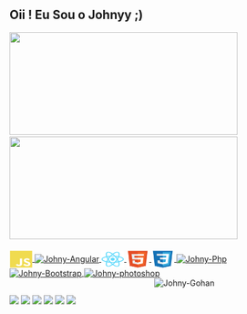 ## Oii ! Eu Sou o Johnyy ;)
<div>
  <a href="https://github.com/johnywkr">
  <img width ="400px" height = "180em" src="https://github-readme-stats.vercel.app/api?username=johnywkr&show_icons=true&theme=highcontrast&include_all_commits=true&count_private=true"/>
  <img width ="400px" height = "180em" src="https://github-readme-stats.vercel.app/api/top-langs/?username=johnywkr&layout=compact&langs_count=7&theme=highcontrast"/>
</div>
<div style="display: inline_block"><br>
  <img align="center" alt="Johny-Js" height="30" width="40" src="https://raw.githubusercontent.com/devicons/devicon/master/icons/javascript/javascript-plain.svg">
  <img align="center" alt="Johny-Angular" height="30" width="40" src="https://cdn.jsdelivr.net/gh/devicons/devicon/icons/angularjs/angularjs-original.svg">
  <img align="center" alt="Johny-React" height="30" width="40" src="https://raw.githubusercontent.com/devicons/devicon/master/icons/react/react-original.svg">
  <img align="center" alt="Johny-HTML" height="30" width="40" src="https://raw.githubusercontent.com/devicons/devicon/master/icons/html5/html5-original.svg">
  <img align="center" alt="Johny-CSS" height="30" width="40" src="https://raw.githubusercontent.com/devicons/devicon/master/icons/css3/css3-original.svg">
  <img align="center" alt="Johny-Php" height="30" width="40" src="https://cdn.jsdelivr.net/gh/devicons/devicon/icons/php/php-original.svg">
  <img align="center" alt="Johny-Bootstrap" height="30" width="40" src="https://cdn.jsdelivr.net/gh/devicons/devicon/icons/bootstrap/bootstrap-original.svg">
  <img align="center" alt="Johny-photoshop" height="30" width="40" src="https://cdn.jsdelivr.net/gh/devicons/devicon/icons/photoshop/photoshop-line.svg">
  <img  align="right" alt="Johny-Gohan" width="250em" src="http://images6.fanpop.com/image/photos/34500000/SSJ2-Gohan-Gif-rileyferguson-34521952-853-480.gif">
</div>
  
  ##
 
<div> 
  <a href="#" target="_blank"><img src="https://img.shields.io/badge/YouTube-FF0000?style=for-the-badge&logo=youtube&logoColor=white" target="_blank"></a>
  <a href="https://www.instagram.com/johnywkr/?hl=pt-br" target="_blank"><img src="https://img.shields.io/badge/-Instagram-%23E4405F?style=for-the-badge&logo=instagram&logoColor=white" target="_blank"></a>
 <a href="#" target="_blank"><img src="https://img.shields.io/badge/WhatsApp-25D366?style=for-the-badge&logo=whatsapp&logoColor=white"></a>
 <a href="#" target="_blank"><img src="https://img.shields.io/badge/Telegram-2CA5E0?style=for-the-badge&logo=telegram&logoColor=white"_blank"></a> 
  <a href = "#"><img src="https://img.shields.io/badge/-Gmail-%23333?style=for-the-badge&logo=gmail&logoColor=white" target="_blank"></a>
  <a href="https://www.linkedin.com/in/johne-ara%C3%BAjo-a04593120/" target="_blank"><img src="https://img.shields.io/badge/-LinkedIn-%230077B5?style=for-the-badge&logo=linkedin&logoColor=white" target="_blank"></a> 
 
  
 
</div>

  ##











